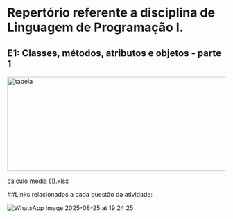# Repertório referente a disciplina de Linguagem de Programação I.

## E1: Classes, métodos, atributos e objetos - parte 1

<img width="511" height="218" alt="tabela" src="https://github.com/user-attachments/assets/36635a65-de86-4425-816f-677665c8d247" />

[calculo media (1).xlsx](https://github.com/user-attachments/files/22014407/calculo.media.1.xlsx)


##Links relacionados a cada questão da atividade:


![WhatsApp Image 2025-08-25 at 19 24 25](https://github.com/user-attachments/assets/a5a46c02-fc6b-41bc-aa20-8e0c46e04468)
